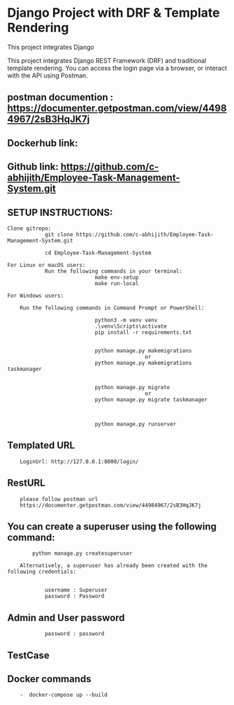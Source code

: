 # Django Project with DRF & Template Rendering
This project integrates Django

This project integrates Django REST Framework (DRF) and traditional template rendering. You can access the login page via a browser, or interact with the API using Postman.


## postman documention : https://documenter.getpostman.com/view/44984967/2sB3HqJK7j

## Dockerhub link: 

## Github link: https://github.com/c-abhijith/Employee-Task-Management-System.git

## SETUP INSTRUCTIONS:
    Clone gitrepo:
                git clone https://github.com/c-abhijith/Employee-Task-Management-System.git
                
                cd Employee-Task-Management-System

    For Linux or macOS users:
                Run the following commands in your terminal:
                                make env-setup
                                make run-local

    For Windows users:

        Run the following commands in Command Prompt or PowerShell:

                                python3 -m venv venv
                                .\venv\Scripts\activate
                                pip install -r requirements.txt


                                python manage.py makemigrations
                                                or 
                                python manage.py makemigrations taskmanager


                                python manage.py migrate
                                                or 
                                python manage.py migrate taskmanager



                                python manage.py runserver

## Templated URL
        LoginUrl: http://127.0.0.1:8000/login/

## RestURL

        please follow postman url
        https://documenter.getpostman.com/view/44984967/2sB3HqJK7j





## You can create a superuser using the following command:         

            python manage.py createsuperuser
    
        Alternatively, a superuser has already been created with the following credentials:


                username : Superuser
                password : Password

## Admin and User password

                password : password

        

## TestCase

## Docker commands 
        -  docker-compose up --build

